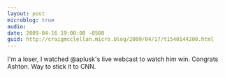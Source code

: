 ```yaml
---
layout: post
microblog: true
audio: 
date: 2009-04-16 19:00:00 -0500
guid: http://craigmcclellan.micro.blog/2009/04/17/t1540144200.html
---
```

I'm a loser, I watched @aplusk's live webcast to watch him win.  Congrats Ashton.  Way to stick it to CNN.
